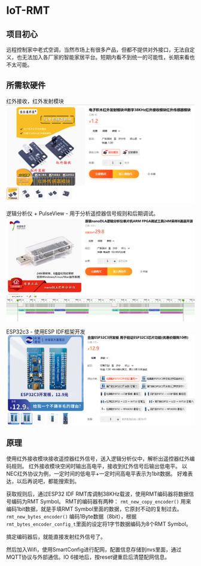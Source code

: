 # IoT-RMT

## 项目初心
远程控制家中老式空调，当然市场上有很多产品，但都不提供对外接口，无法自定义，也无法加入各厂家的智能家居平台。短期内看不到统一的可能性，长期来看也不太可能。

## 所需软硬件

红外接收，红外发射模块
![IR Receiver & Transmitter](docs/res/211617.png)

逻辑分析仪 + PulseView - 用于分析遥控器信号规则和后期调试。
![Logic Analyzer](docs/res/211507.png)
![PulseView](docs/res/205907.png)

ESP32c3 - 使用ESP IDF框架开发
![ESP32c3](docs/res/luatos-esp32c3.png)

## 原理
使用红外接收模块接收遥控器红外信号，送入逻辑分析仪中，解析出遥控器红外编码规则。
红外接收模块空闲时输出高电平，接收到红外信号后输出低电平。
以NEC红外协议为例，一定时间的低电平+一定时间高电平表示为1bit数据。
好难表达，以后再说吧，都能搜索到。

获取规则后，通过ESP32 IDF RMT库调制38KHz载波，使用RMT编码器将数据信号编码为RMT Symbol。
RMT的编码器有两种：
`rmt_new_copy_encoder()` 用来编码1bit数据，就是手填RMT Symbol里面的数据，它原封不动的复制过去。
`rmt_new_bytes_encoder()` 编码1Byte数据（8bit），根据`rmt_bytes_encoder_config_t`里面的设定将1字节数据编码为8个RMT Symbol。

搞定编码器后，就能直接发射红外信号了。

然后加入Wifi，使用SmartConfig进行配网，配置信息存储到nvs里面，通过MQTT协议与外部通信。IO 6接地后，按reset键重启后清楚配网信息。